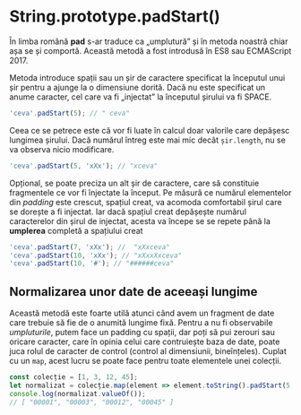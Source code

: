 # String.prototype.padStart()

În limba română **pad** s-ar traduce ca „umplutură” și în metoda noastră chiar așa se și comportă. Această metodă a fost introdusă în ES8 sau ECMAScript 2017.

Metoda introduce spații sau un șir de caractere specificat la începutul unui șir pentru a ajunge la o dimensiune dorită. Dacă nu este specificat un anume caracter, cel care va fi „injectat” la începutul șirului va fi SPACE.

```javascript
'ceva'.padStart(5); // " ceva"
```

Ceea ce se petrece este că vor fi luate în calcul doar valorile care depășesc lungimea șirului. Dacă numărul întreg este mai mic decât `șir.length`, nu se va observa nicio modificare.

```javascript
'ceva'.padStart(5, 'xXx'); // "xceva"
```

Opțional, se poate preciza un alt șir de caractere, care să constituie fragmentele ce vor fi înjectate la început. Pe măsură ce numărul elementelor din *padding* este crescut, spațiul creat, va acomoda comfortabil șirul care se dorește a fi injectat. Iar dacă spațiul creat depășește numărul caracterelor din șirul de injectat, acesta va începe se se repete până la **umplerea** completă a spațiului creat

```javascript
'ceva'.padStart(7, 'xXx'); //  "xXxceva"
'ceva'.padStart(10, 'xXx'); // "xXxxXxceva"
'ceva'.padStart(10, '#'); // "######ceva"
```

## Normalizarea unor date de aceeași lungime

Această metodă este foarte utilă atunci când avem un fragment de date care trebuie să fie de o anumită lungime fixă. Pentru a nu fi observabile *umpluturile*, putem face un padding cu spații, dar poți să pui zerouri sau oricare caracter, care în opinia celui care contruiește baza de date, poate juca rolul de caracter de control (control al dimensiunii, bineînțeles). Cuplat cu un `map`, acest lucru se poate face pentru toate elementele unei colecții.

```javascript
const colecție = [1, 3, 12, 45];
let normalizat = colecție.map(element => element.toString().padStart(5, '0'));
console.log(normalizat.valueOf());
// [ "00001", "00003", "00012", "00045" ]
```
